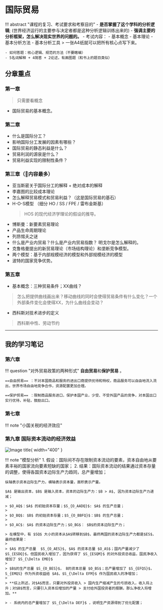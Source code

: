 # 国际贸易

!!! abstract "课程的复习、考试要求和考察目的"
    - **是否掌握了这个学科的分析逻辑**; (世界经济运行的主要参与决定者都是这种分析逻辑训练出来的)
    - **强调主要的分析框架，怎么解决现实世界的问题的。**
    - 考试内容：
        - 基本概念
        - 基本理论
        - 基本分析方法
        - 基本分析工具
    > 一张A4纸就可以把所有核心点写下来。

    - 如何答题：核心逻辑、规范的方法（不要瞎编）
    - 5名词解释 + 4简答 + 2论述，有画图题（和书上的题目类似）


## 分章重点

### 第一章

> 只需要看概念
- 国际贸易的基本概念。


### 第二章
- 什么是国际分工？
- 影响国际分工发展的因素有哪些？
- 国际贸易的静态利益是什么？
- 贸易利润的源泉是什么？
- 贸易利益实现的限制性条件？


### 第三章（🌟内容最多）

- 亚当斯密关于国际分工的解释 + 绝对成本的解释
- 李嘉图的比较成本理论
- 怎么解释贸易模式和贸易利益？（这是国际贸易的基石）
- H-O-S模型 （细分 HO / SS / FPE / 雷布金斯基）
    > HOS 的现代经济学理论的假设的推导。
- 博斯曼：新要素贸易理论
- 产品生命周期理论
- 列昂惕夫之谜
- 什么是产业内贸易？什么是产业内贸易指数？ 明戈尔是怎么解释的。
- 克鲁格曼提出的新贸易理论（市场结构理论）和垄断竞争模型。
- 两个模型：基于内部规模经济的模型和外部规模经济的模型
- 波特的国家竞争优势。


### 第五章

- 基本概念：三种贸易条件；XX曲线？
> 怎么把提供曲线画出来？移动曲线的同时会使得贸易条件有什么变化？一个外部条件变化会使得XX，为什么曲线会变动？
>

- 西科斯对技术进步的定义
> 西科斯中性、劳动节约


------------


## 我的学习笔记


### 第六章

!!! question "对外贸易政策的两种形式"
    **自由贸易**和**保护贸易** 。

    ==自由贸易== ：不对本国商品和服务的进出口商提供优待和特权，商品服务可以自由地流入流出，世界市场自由地竞争合作，资源配置更加合理。

    ==保护贸易== ：限制商品服务进口，保护本国产业，少受、不受外国产品的竞争，对本国出口实行优待，补贴，鼓励出口。



### 第七章

!!! note "小国关税的经济效应"
    

### 第九章 国际资本流动的经济效益


![Image title](https://cdn.jsdelivr.net/gh/SmilingWayne/picsrepo/202409230023738.png){ width="400" }



!!! note "模型分析"
    1. 假设：国际间不存在限制资本流动的要素，资本自由地从要素丰裕的国家流向要素短缺的国家；
    2. 结果：国际资本流动的结果通过资本存量的调整，使得各国资本边际生产力趋同，总产量增加；
    
    纵轴表示资本边际生产力，横轴表示资本量，面积表示产量。

    $A$ 是输出资本，$B$ 是输入资本，资本的边际生产力：$B > A$, 因为资本边际生产力递减；

    > $O_AQ$：$A$ 的初始资本存量；$S_{O_AADQ}$: $A$ 的生产总量；
    > 
    > $O_BQ$: $B$ 的初始资本存量；$S_{O_BBFQ}$：$B$ 的生产总量；
    > 
    > $O_AC$: $A$ 的资本边际生产力；$O_BG$： $B$的资本边际生产力；

    > 在模型中，有 $SQ$ 大小的资本从$A$转移到$B$，最终两国的资本边际生产力都是$ES$，最终结果是：
    > 
    > $A$ 的生产总量  $S_{O_AES}$, $A$ 的资本总量 $O_AS$；国内产量减少了 $S_{ESDQ}$，但国民收入增加了，因为获得了 $S_{ESQM}$ 的对外投资总收益，国民净收入增加了 $S_{\Delta EMD}$
    > 
    > $B$的生产总量 $S_{O_BES}$， B的资本总量 $O_BS$；总产量增加了 $S_{EFQS}$，S_{EMQS} 作为外资收益给 $A$，$S_{\Delta EFM}$ 作为国民收入的净增加；
    > 
    > **综上所述，对$A$而言，只要对外投资收入 > 国内生产缩减产生的亏损收入，收入将上升；对$B$而言，只要引入资本后增加的产量 > 支付给外国投资者的报酬，那么净收入将增加。**
    
    > - 系统内的总产量增加了 $S_{\Delta DEF}$ ，说明生产资源得到了优化配置；
